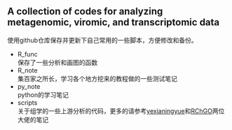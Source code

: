 ## A collection of codes for analyzing metagenomic, viromic, and transcriptomic data    
使用github仓库保存并更新下自己常用的一些脚本，方便修改和备份。
- R_func  
保存了一些分析和画图的函数
- R_note  
集百家之所长，学习各个地方挖来的教程做的一些测试笔记
- py_note  
python的学习笔记
- scripts  
关于组学的一些上游分析的代码，更多的请参考[yexianingyue](https://github.com/yexianingyue)和[RChGO](https://github.com/RChGO)两位大佬的笔记
